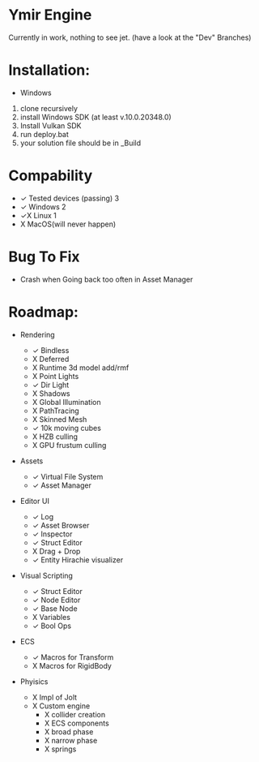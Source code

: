 # Ymir Engine

Currently in work, nothing to see jet.
(have a look at the "Dev" Branches)


# Installation:
- Windows
 1. clone recursively
 2. install Windows SDK (at least v.10.0.20348.0)
 3. Install Vulkan SDK
 4. run deploy.bat
 5. your solution file should be in _Build

# Compability
- ✓ Tested devices (passing) 3 
- ✓ Windows 2
- ✓X Linux  1
- X MacOS(will never happen)


# Bug To Fix
- Crash when Going back too often in Asset Manager




# Roadmap:
- Rendering
  - ✓ Bindless
  - X Deferred 
  - X Runtime 3d model add/rmf
  - X Point Lights
  - ✓ Dir Light
  - X Shadows
  - X Global Illumination
  - X PathTracing
  - X Skinned Mesh
  - ✓ 10k moving cubes
  - X HZB culling
  - X GPU frustum culling
- Assets
  - ✓ Virtual File System
  - ✓ Asset Manager
- Editor UI
  - ✓ Log
  - ✓ Asset Browser
  - ✓ Inspector
  - ✓ Struct Editor
  - X Drag + Drop
  - ✓ Entity Hirachie visualizer
- Visual Scripting
  - ✓ Struct Editor 
  - ✓ Node Editor 
  - ✓ Base Node
  - X Variables
  - ✓ Bool Ops
- ECS
  - ✓ Macros for Transform
  - X Macros for RigidBody

- Phyisics
  - X Impl of Jolt
  - X Custom engine
     - X collider creation 
    - X ECS components
    - X broad phase
    - X narrow phase
    - X springs
  
